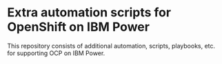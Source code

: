 # Extra automation scripts for OpenShift on IBM Power

This repository consists of additional automation, scripts, playbooks, etc. for supporting OCP on IBM Power.
